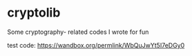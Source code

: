 # cryptolib
Some cryptography- related codes I wrote for fun

test code: https://wandbox.org/permlink/WbQuJwYt5I7eDGy0
